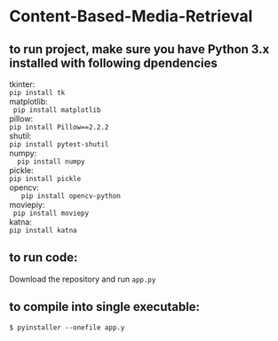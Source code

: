 # Content-Based-Media-Retrieval  
## to run project, make sure you have Python 3.x installed with following dpendencies   
tkinter:    
  ` pip install tk   `       
matplotlib:       
 `  pip install matplotlib     `       
pillow:   
  ` pip install Pillow==2.2.2    `    
shutil:   
  ` pip install pytest-shutil    `       
numpy:    
 `   pip install numpy   `           
pickle:    
   ` pip install pickle     `         
opencv:       
`    pip install opencv-python     `      
moviepiy:      
  `  pip install moviepy    `           
katna:       
   ` pip install katna   `       


## to run code:
Download the repository and run `app.py`

## to compile into single executable:   
 `$ pyinstaller --onefile app.y   `

